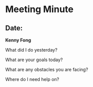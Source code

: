 # Meeting Minute #
## Date: ##

**__Kenny Fong__**

What did I do yesterday?

What are your goals today?

What are any obstacles you are facing?

Where do I need help on?